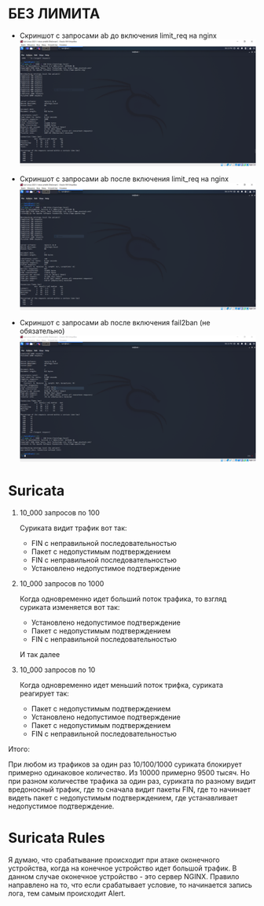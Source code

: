 # БЕЗ ЛИМИТА

* Скриншот с запросами ab до включения limit_req на nginx
![](pic/um.png)

* Скриншот с запросами ab после включения limit_req на nginx
![](pic/dois.png)

* Скриншот с запросами ab после включения fail2ban (не обязательно)
![](pic/tres.png)

# Suricata

1. 10_000 запросов по 100

    Суриката видит трафик вот так:
    
    * FIN с неправильной последовательностью
    * Пакет с недопустимым подтверждением
    * FIN с неправильной последовательностью
    * Установлено недопустимое подтверждение 

2. 10_000 запросов по 1000

    Когда одновременно идет больший поток трафика, то взгляд суриката изменяется вот так:

    * Установлено недопустимое подтверждение
    * Пакет с недопустимым подтверждением
    * FIN с неправильной последовательностью

    И так далее

3. 10_000 запросов по 10

    Когда одновременно идет меньший поток трифка, суриката реагирует так:
    
    * Пакет с недопустимым подтверждением
    * Установлено недопустимое подтверждение
    * Пакет с недопустимым подтверждением
    * FIN с неправильной последовательностью


Итого:

При любом из трафиков за один раз 10/100/1000 суриката блокирует примерно одинаковое количество. Из 10000 примерно 9500 тысяч. Но при разном количестве трафика за один раз, суриката по разному видит вредоносный трафик, где то сначала видит пакеты FIN, где то начинает видеть пакет с недопустимым подтверждением, где устанавливает недопустимое подтверждение.


# Suricata Rules

Я думаю, что срабатывание происходит при атаке оконечного устройства, когда на конечное устройство идет большой трафик. В данном случае оконечное устройство - это сервер NGINX. Правило направлено на то, что если срабатывает условие, то начинается запись лога, тем самым происходит Alert.